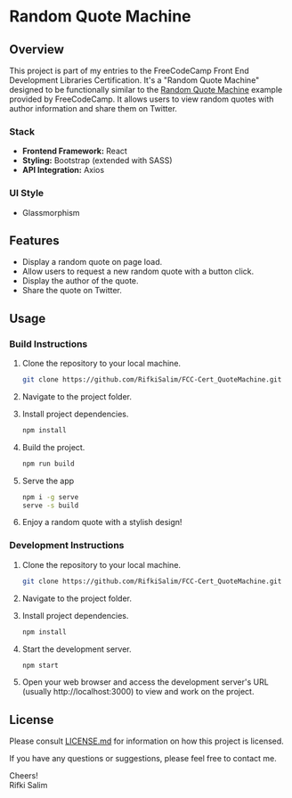 # Random Quote Machine

## Overview

This project is part of my entries to the FreeCodeCamp Front End Development Libraries Certification. It's a "Random Quote Machine" designed to be functionally similar to the [Random Quote Machine](https://random-quote-machine.freecodecamp.rocks/) example provided by FreeCodeCamp. It allows users to view random quotes with author information and share them on Twitter.

### Stack

- **Frontend Framework:** React
- **Styling:** Bootstrap (extended with SASS)
- **API Integration:** Axios

### UI Style

- Glassmorphism

## Features

- Display a random quote on page load.
- Allow users to request a new random quote with a button click.
- Display the author of the quote.
- Share the quote on Twitter.

## Usage

### Build Instructions

1. Clone the repository to your local machine.

   ```bash
   git clone https://github.com/RifkiSalim/FCC-Cert_QuoteMachine.git
   ```

2. Navigate to the project folder.

3. Install project dependencies.

   ```bash
   npm install
   ```

4. Build the project.

   ```bash
   npm run build
   ```

5. Serve the app

   ```bash
   npm i -g serve
   serve -s build
   ```

6. Enjoy a random quote with a stylish design!

### Development Instructions

1. Clone the repository to your local machine.

   ```bash
   git clone https://github.com/RifkiSalim/FCC-Cert_QuoteMachine.git
   ```

2. Navigate to the project folder.

3. Install project dependencies.

   ```bash
   npm install
   ```

4. Start the development server.

   ```bash
   npm start
   ```

5. Open your web browser and access the development server's URL (usually http://localhost:3000) to view and work on the project.

## License

Please consult [LICENSE.md](LICENSE.md) for information on how this project is licensed.

If you have any questions or suggestions, please feel free to contact me.

Cheers!<br>
Rifki Salim
